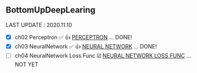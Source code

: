 ## BottomUpDeepLearing

LAST UPDATE : 2020.11.10

- [x] ch02 Perceptron
    :white_check_mark: :thumbsup: [PERCEPTRON](https://github.com/liw5589/BottomUpDeepLearing/tree/master/ch%2002%20%ED%8D%BC%EC%85%89%ED%8A%B8%EB%A1%A0) ... DONE! 
- [x] ch03 NeuralNetwork
    :white_check_mark:  :thumbsup: [NEURAL NETWORK](https://github.com/liw5589/BottomUpDeepLearing/tree/master/ch%2003%20%EC%8B%A0%EA%B2%BD%EB%A7%9D) ... DONE!
- [ ] ch04 NeuralNetwork Loss Func
    :ballot_box_with_check: [NEURAL NETWORK LOSS FUNC](https://github.com/liw5589/BottomUpDeepLearing/tree/master/ch%2004%20%EC%8B%A0%EA%B2%BD%EB%A7%9D%20%ED%95%99%EC%8A%B5) ... NOT YET